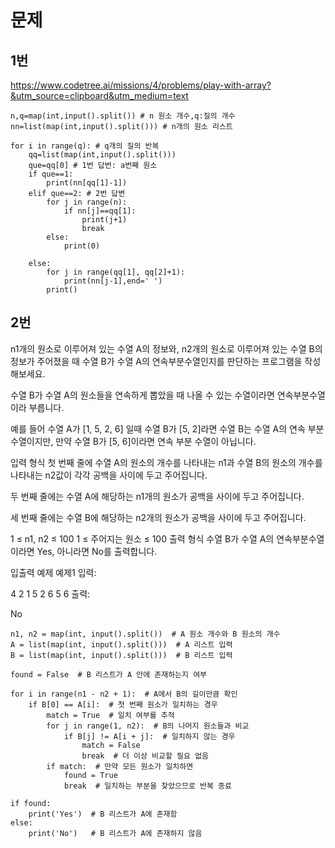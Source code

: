 # 문제

## 1번
https://www.codetree.ai/missions/4/problems/play-with-array?&utm_source=clipboard&utm_medium=text
```
n,q=map(int,input().split()) # n 원소 개수,q:질의 개수
nn=list(map(int,input().split())) # n개의 원소 리스트 

for i in range(q): # q개의 질의 반복
    qq=list(map(int,input().split()))
    que=qq[0] # 1번 답번: a번째 원소
    if que==1:
        print(nn[qq[1]-1])
    elif que==2: # 2번 답변
        for j in range(n):
            if nn[j]==qq[1]:
                print(j+1)
                break
        else:
            print(0)

    else:
        for j in range(qq[1], qq[2]+1):
            print(nn[j-1],end=' ')
        print()
```

## 2번
n1개의 원소로 이루어져 있는 수열 A의 정보와, n2개의 원소로 이루어져 있는 수열 B의 정보가 주어졌을 때 수열 B가 수열 A의 연속부분수열인지를 판단하는 프로그램을 작성해보세요.

수열 B가 수열 A의 원소들을 연속하게 뽑았을 때 나올 수 있는 수열이라면 연속부분수열이라 부릅니다.

예를 들어 수열 A가 [1, 5, 2, 6] 일때 수열 B가 [5, 2]라면 수열 B는 수열 A의 연속 부분 수열이지만, 만약 수열 B가 [5, 6]이라면 연속 부분 수열이 아닙니다.

입력 형식
첫 번째 줄에 수열 A의 원소의 개수를 나타내는 n1과 수열 B의 원소의 개수를 나타내는 n2값이 각각 공백을 사이에 두고 주어집니다.

두 번째 줄에는 수열 A에 해당하는 n1개의 원소가 공백을 사이에 두고 주어집니다.

세 번째 줄에는 수열 B에 해당하는 n2개의 원소가 공백을 사이에 두고 주어집니다.

1 ≤ n1, n2 ≤ 100
1 ≤ 주어지는 원소 ≤ 100
출력 형식
수열 B가 수열 A의 연속부분수열이라면 Yes, 아니라면 No를 출력합니다.

입출력 예제
예제1
입력:

4 2
1 5 2 6
5 6
출력:

No
```
n1, n2 = map(int, input().split())  # A 원소 개수와 B 원소의 개수
A = list(map(int, input().split()))  # A 리스트 입력
B = list(map(int, input().split()))  # B 리스트 입력

found = False  # B 리스트가 A 안에 존재하는지 여부

for i in range(n1 - n2 + 1):  # A에서 B의 길이만큼 확인
    if B[0] == A[i]:  # 첫 번째 원소가 일치하는 경우
        match = True  # 일치 여부를 추적
        for j in range(1, n2):  # B의 나머지 원소들과 비교
            if B[j] != A[i + j]:  # 일치하지 않는 경우
                match = False
                break  # 더 이상 비교할 필요 없음
        if match:  # 만약 모든 원소가 일치하면
            found = True
            break  # 일치하는 부분을 찾았으므로 반복 종료

if found:
    print('Yes')  # B 리스트가 A에 존재함
else:
    print('No')   # B 리스트가 A에 존재하지 않음
```
